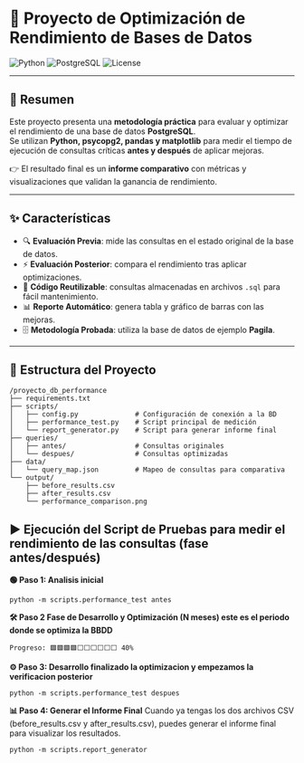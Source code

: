 # 🚀 Proyecto de Optimización de Rendimiento de Bases de Datos

![Python](https://img.shields.io/badge/Python-3.6+-blue.svg)
![PostgreSQL](https://img.shields.io/badge/PostgreSQL-✓-green.svg)
![License](https://img.shields.io/badge/License-MIT-lightgrey.svg)

---

## 📌 Resumen
Este proyecto presenta una **metodología práctica** para evaluar y optimizar el rendimiento de una base de datos **PostgreSQL**.  
Se utilizan **Python, psycopg2, pandas y matplotlib** para medir el tiempo de ejecución de consultas críticas **antes y después** de aplicar mejoras.  

👉 El resultado final es un **informe comparativo** con métricas y visualizaciones que validan la ganancia de rendimiento.

---

## ✨ Características
- 🔍 **Evaluación Previa**: mide las consultas en el estado original de la base de datos.  
- ⚡ **Evaluación Posterior**: compara el rendimiento tras aplicar optimizaciones.  
- 📂 **Código Reutilizable**: consultas almacenadas en archivos `.sql` para fácil mantenimiento.  
- 📊 **Reporte Automático**: genera tabla y gráfico de barras con las mejoras.  
- 🗄️ **Metodología Probada**: utiliza la base de datos de ejemplo **Pagila**.  

---

## 📂 Estructura del Proyecto
```
/proyecto_db_performance
├── requirements.txt
├── scripts/
│   ├── config.py              # Configuración de conexión a la BD
│   ├── performance_test.py    # Script principal de medición
│   └── report_generator.py    # Script para generar informe final
├── queries/
│   ├── antes/                 # Consultas originales
│   └── despues/               # Consultas optimizadas
├── data/
│   └── query_map.json         # Mapeo de consultas para comparativa
└── output/
    ├── before_results.csv
    ├── after_results.csv
    └── performance_comparison.png

```
## ▶️ Ejecución del Script de Pruebas para medir el rendimiento de las consultas (fase **antes/después**)
**🟢 Paso 1: Analisis inicial**
```
python -m scripts.performance_test antes
```
**🛠 ️Paso 2
Fase de Desarrollo y Optimización (N meses) este es el periodo donde se optimiza la BBDD**
```
Progreso: 🟩🟩🟩🟩⬜⬜⬜⬜⬜⬜ 40%
```

**⚙️ Paso 3: Desarrollo finalizado la optimizacion y empezamos la verificacion posterior**

```
python -m scripts.performance_test despues
```
**📊 Paso 4: Generar el Informe Final**
Cuando ya tengas los dos archivos CSV (before_results.csv y after_results.csv), puedes generar el informe final para visualizar los resultados.

```
python -m scripts.report_generator
```